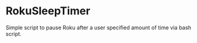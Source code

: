 # RokuSleepTimer
Simple script to pause Roku after a user specified amount of time via bash script.
